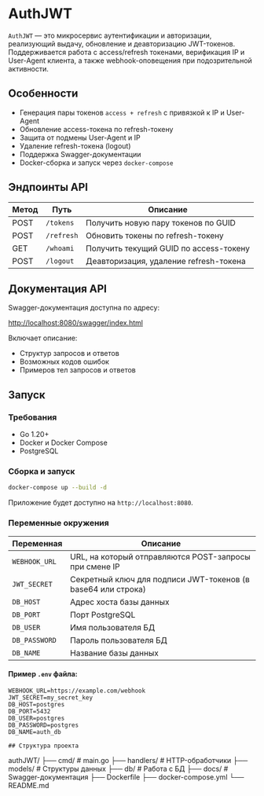 
# AuthJWT

`AuthJWT` — это микросервис аутентификации и авторизации, реализующий выдачу, обновление и деавторизацию JWT-токенов. Поддерживается работа с access/refresh токенами, верификация IP и User-Agent клиента, а также webhook-оповещения при подозрительной активности.

## Особенности

- Генерация пары токенов `access + refresh` с привязкой к IP и User-Agent
- Обновление access-токена по refresh-токену
- Защита от подмены User-Agent и IP
- Удаление refresh-токена (logout)
- Поддержка Swagger-документации
- Docker-сборка и запуск через `docker-compose`

## Эндпоинты API

| Метод | Путь       | Описание                                      |
|-------|------------|-----------------------------------------------|
| POST  | `/tokens`  | Получить новую пару токенов по GUID          |
| POST  | `/refresh` | Обновить токены по refresh-токену            |
| GET   | `/whoami`  | Получить текущий GUID по access-токену       |
| POST  | `/logout`  | Деавторизация, удаление refresh-токена       |

## Документация API

Swagger-документация доступна по адресу:

[http://localhost:8080/swagger/index.html](http://localhost:8080/swagger/index.html)


Включает описание:
- Структур запросов и ответов
- Возможных кодов ошибок
- Примеров тел запросов и ответов

## Запуск

### Требования

- Go 1.20+
- Docker и Docker Compose
- PostgreSQL

### Сборка и запуск

```bash
docker-compose up --build -d
````

Приложение будет доступно на `http://localhost:8080`.

### Переменные окружения

| Переменная         | Описание                                                        |
|--------------------|-----------------------------------------------------------------|
| `WEBHOOK_URL`      | URL, на который отправляются POST-запросы при смене IP         |
| `JWT_SECRET`       | Секретный ключ для подписи JWT-токенов (в base64 или строка)   |
| `DB_HOST`          | Адрес хоста базы данных                                        |
| `DB_PORT`          | Порт PostgreSQL                                                |
| `DB_USER`          | Имя пользователя БД                                            |
| `DB_PASSWORD`      | Пароль пользователя БД                                         |
| `DB_NAME`          | Название базы данных                                           |

#### Пример `.env` файла:

```env
WEBHOOK_URL=https://example.com/webhook
JWT_SECRET=my_secret_key
DB_HOST=postgres
DB_PORT=5432
DB_USER=postgres
DB_PASSWORD=postgres
DB_NAME=auth_db

## Структура проекта

```
authJWT/
├── cmd/             # main.go
├── handlers/        # HTTP-обработчики
├── models/          # Структуры данных
├── db/              # Работа с БД
├── docs/            # Swagger-документация
├── Dockerfile
├── docker-compose.yml
└── README.md
```
